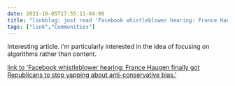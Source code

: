 ```yaml
---
date: 2021-10-05T17:55:11-04:00
title: "linkblog: just read 'Facebook whistleblower hearing: France Haugen finally got Republicans to stop yapping about anti-conservative bias.'"
tags: ["link","Communities"]
---
```

Interesting article. I’m particularly interested in the idea of focusing on algorithms rather than content.
 
[link to 'Facebook whistleblower hearing: France Haugen finally got Republicans to stop yapping about anti-conservative bias.'](https://slate.com/technology/2021/10/facebook-whistleblower-frances-haugen-hearing-republicans-democrats.html?via=rss)
